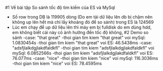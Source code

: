 #1 Về bài tập So sánh tốc độ tìm kiếm của ES và MySql
- Số row trong DB là 119905 dòng (Do em tải dữ liệu lên db bị chậm nên không up lên hết mà chỉ lấy khoảng đó để so sánh) trong ES là 124569
- Lúc em chạy để up dữ liệu lên thì máy em bị fulldisk do em dùng hdd, em không biết cái này có ảnh hưởng đến tốc độ không,
#2 Demo so sánh 
-case: "that great"
    -thoi gian tim kiem "that great" voi mySql: 1.0830454s
    -thoi gian tim kiem "that great" voi ES: 46.5438ms
-case: "adsfjlalkdgjlakdfaldkfl"
    -thoi gian tim kiem "adsfjlalkdgjlakdfaldkfl" voi mySql: 6.0852566s
    -thoi gian tim kiem "adsfjlalkdgjlakdfaldkfl" voi ES: 76.077ms
-case: "nice"
    -thoi gian tim kiem "nice" voi mySql: 116.3036ms
    -thoi gian tim kiem "nice" voi ES: 78.4595ms